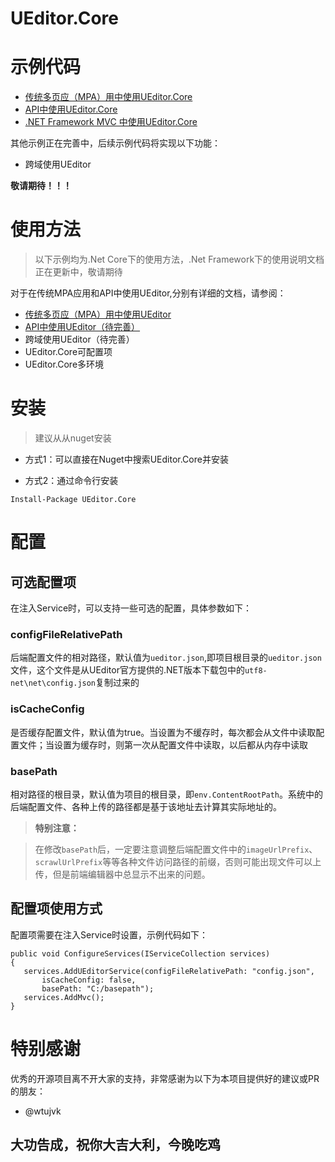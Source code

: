 # UEditor.Core
# 示例代码
- [传统多页应（MPA）用中使用UEditor.Core](https://github.com/baiyunchen/UEditor.Core/tree/master/Sample.Web)
- [API中使用UEditor.Core](https://github.com/baiyunchen/UEditor.Core/tree/master/Sample.Mvc)
- [.NET Framework MVC 中使用UEditor.Core](https://github.com/baiyunchen/UEditor.Core/tree/master/Sample.Mvc)

其他示例正在完善中，后续示例代码将实现以下功能：

- 跨域使用UEditor

**敬请期待！！！**

# 使用方法

> 以下示例均为.Net Core下的使用方法，.Net Framework下的使用说明文档正在更新中，敬请期待

对于在传统MPA应用和API中使用UEditor,分别有详细的文档，请参阅：
- [传统多页应（MPA）用中使用UEditor](Docs/传统的使用方式.md)
- [API中使用UEditor（待完善）](Docs/API的使用方式.md)
- 跨域使用UEditor（待完善）
- UEditor.Core可配置项
- UEditor.Core多环境

# 安装
> 建议从从nuget安装

- 方式1：可以直接在Nuget中搜索UEditor.Core并安装

- 方式2：通过命令行安装
```
Install-Package UEditor.Core
```

# 配置
## 可选配置项

在注入Service时，可以支持一些可选的配置，具体参数如下：

### configFileRelativePath
后端配置文件的相对路径，默认值为`ueditor.json`,即项目根目录的`ueditor.json`文件，这个文件是从UEditor官方提供的.NET版本下载包中的`utf8-net\net\config.json`复制过来的
### isCacheConfig
是否缓存配置文件，默认值为true。当设置为不缓存时，每次都会从文件中读取配置文件；当设置为缓存时，则第一次从配置文件中读取，以后都从内存中读取
### basePath
相对路径的根目录，默认值为项目的根目录，即`env.ContentRootPath`。系统中的后端配置文件、各种上传的路径都是基于该地址去计算其实际地址的。

> **特别注意：**

> 在修改`basePath`后，一定要注意调整后端配置文件中的`imageUrlPrefix`、`scrawlUrlPrefix`等等各种文件访问路径的前缀，否则可能出现文件可以上传，但是前端编辑器中总显示不出来的问题。

## 配置项使用方式
配置项需要在注入Service时设置，示例代码如下：
```
public void ConfigureServices(IServiceCollection services)
{
   services.AddUEditorService(configFileRelativePath: "config.json",
       isCacheConfig: false,
       basePath: "C:/basepath");
   services.AddMvc();
}
```
# 特别感谢
  优秀的开源项目离不开大家的支持，非常感谢为以下为本项目提供好的建议或PR的朋友：
  - @wtujvk

## 大功告成，祝你大吉大利，今晚吃鸡
